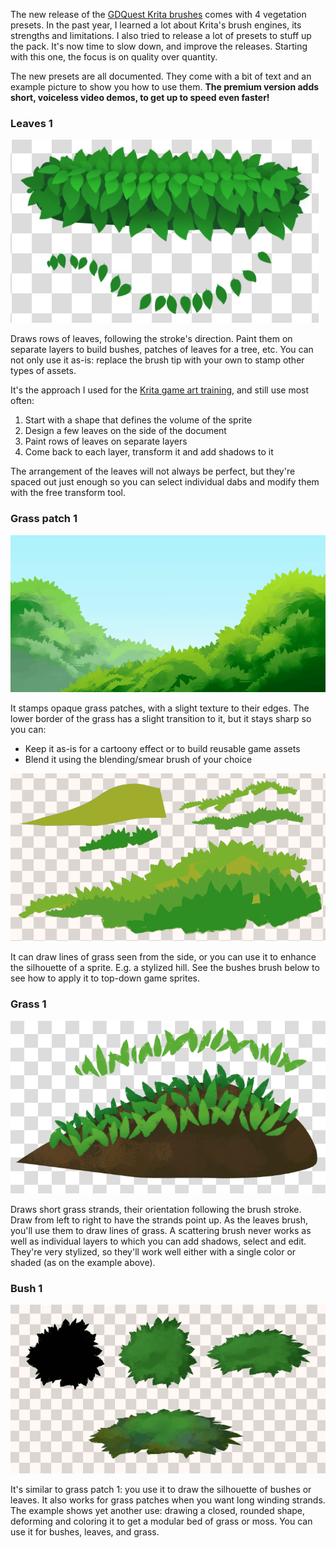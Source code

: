 

The new release of the [GDQuest Krita brushes](https://gumroad.com/l/krita-brushes-for-game-artists/) comes with 4 vegetation presets. In the past year, I learned a lot about Krita's brush engines, its strengths and limitations. I also tried to release a lot of presets to stuff up the pack. It's now time to slow down, and improve the releases. Starting with this one, the focus is on quality over quantity.

The new presets are all documented. They come with a bit of text and an example picture to show you how to use them. **The premium version adds short, voiceless video demos, to get up to speed even faster!** 

### Leaves 1

![Leaves brush preset demo](leaf_1.jpg)

Draws rows of leaves, following the stroke's direction. Paint them on separate layers to build bushes, patches of leaves for a tree, etc. You can not only use it as-is: replace the brush tip with your own to stamp other types of assets.

It's the approach I used for the [Krita game art training](https://gumroad.com/l/krita-game-art-tutorial-1), and still use most often:

1. Start with a shape that defines the volume of the sprite
1. Design a few leaves on the side of the document
1. Paint rows of leaves on separate layers
1. Come back to each layer, transform it and add shadows to it

The arrangement of the leaves will not always be perfect, but they're spaced out just enough so you can select individual dabs and modify them with the free transform tool.


### Grass patch 1

![Example hills painted using the grass patch brush](grass_1_demo.png)

It stamps opaque grass patches, with a slight texture to their edges. The lower border of the grass has a slight transition to it, but it stays sharp so you can:

- Keep it as-is for a cartoony effect or to build reusable game assets
- Blend it using the blending/smear brush of your choice

![Grass patch 1 example painting](grass_1.png)

It can draw lines of grass seen from the side, or you can use it to enhance the silhouette of a sprite. E.g. a stylized hill. See the bushes brush below to see how to apply it to top-down game sprites.


### Grass 1

![Example using the grass strands over the ground](grass_strands_1.png)

Draws short grass strands, their orientation following the brush stroke. Draw from left to right to have the strands point up. As the leaves brush, you'll use them to draw lines of grass. A scattering brush never works as well as individual layers to which you can add shadows, select and edit. They're very stylized, so they'll work well either with a single color or shaded (as on the example above).

### Bush 1

![Example of grass patch painted using the bush preset](bush_1.png)

It's similar to grass patch 1: you use it to draw the silhouette of bushes or leaves. It also works for grass patches when you want long winding strands. The example shows yet another use: drawing a closed, rounded shape, deforming and coloring it to get a modular bed of grass or moss. You can use it for bushes, leaves, and grass.
